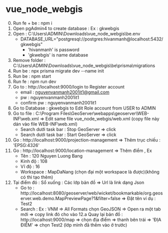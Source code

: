 # vue_node_webgis
0. Run fe + be : npm i 
1. Open pgAdmin4 to create database : Ex : gkwebgis
2. Open : C:\Users\ADMIN\Downloads\vue_node_webgis\be\.env 
    + DATABASE_URL="postgresql://postgres:hivanmanh@localhost:5432/gkwebgis"
        + 'hivanmanh' is password 
        + 'gkwebgis' is name database 
3. Remove folder : C:\Users\ADMIN\Downloads\vue_node_webgis\be\prisma\migrations
4. Run be : npx prisma migrate dev --name init
5. Run be : npm start 
6. Run fe : npm run dev 
7. Go to : http://localhost:9000/login to Register account 
    + email : nguyenvanmanh2001it1@gmail.com 
    + pw : nguyenvanmanh2001it1
    + confirm pw : nguyenvanmanh2001it1
8. Go to Database : gkwebgis to Edit Role account from USER to ADMIN 
9. Go to file : C:\Program Files\GeoServer\webapps\geoserver\WEB-INF\web.xml => Edit same file vue_node_webgis/web.xml (copy file này dán vào file WEB-INF\web.xml)
    + Search dưới task bar : Stop GeoServer => click 
    + Search dưới task bar : Start GeoServer => click 
10. Go : http://localhost:9000/projection-management => Thêm trục chiếu : 'EPSG:4326'
11. Go : http://localhost:9000/location-management => Thêm điểm , Ex 
    + Tên : 120 Nguyen Luong Bang 
    + Kinh độ : 108 
    + Vĩ độ : 16 
    + Workspace : MapDaNang (chọn đại một workspace là được)(không có thì tạo thêm)
12. Tại điểm đó : Sổ xuống : Các lớp bản đồ => Url là link dạng Json 
    + Go to : http://localhost:8080/geoserver/web/wicket/bookmarkable/org.geoserver.web.demo.MapPreviewPage?1&filter=false => Đặt tên ví dụ : Test2
    + Search : Ex : VNM => All Formats chọn GeoJSON => Open ra một tab mới => copy link đó cho vào 
12.a Quay lại bản đồ : http://localhost:9000/map => chọn địa điểm => thanh bên trái => 'ĐỊA ĐIỂM' => chọn Test2 (lớp mình đã thêm vào ở trước)

